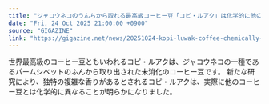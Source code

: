 ```yaml
---
title: "ジャコウネコのうんちから取れる最高級コーヒー豆「コピ・ルアク」は化学的に他の豆と異なることが判明"
date: "Fri, 24 Oct 2025 21:00:00 +0900"
source: "GIGAZINE"
link: "https://gigazine.net/news/20251024-kopi-luwak-coffee-chemically-different/"
---
```


世界最高級のコーヒー豆ともいわれるコピ・ルアクは、ジャコウネコの一種であるパームシベットのふんから取り出された未消化のコーヒー豆です。 新たな研究により、独特の複雑な香りがあるとされるコピ・ルアクは、実際に他のコーヒー豆とは化学的に異なることが明らかになりました。
